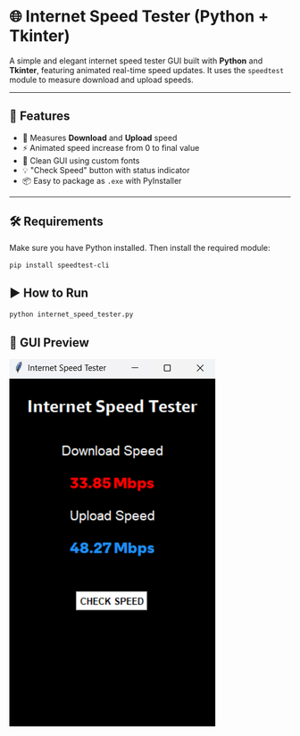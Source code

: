 # 🌐 Internet Speed Tester (Python + Tkinter)

A simple and elegant internet speed tester GUI built with **Python** and **Tkinter**, featuring animated real-time speed updates. It uses the `speedtest` module to measure download and upload speeds.

---

## 🚀 Features

- 📶 Measures **Download** and **Upload** speed
- ⚡ Animated speed increase from 0 to final value
- 🎨 Clean GUI using custom fonts
- 💡 "Check Speed" button with status indicator
- 📦 Easy to package as `.exe` with PyInstaller

---

## 🛠️ Requirements

Make sure you have Python installed. Then install the required module:

```bash
pip install speedtest-cli
```
## ▶️ How to Run
```bash
python internet_speed_tester.py
```
## 📸 GUI Preview
![Screenshot](./Screenshot.png)
